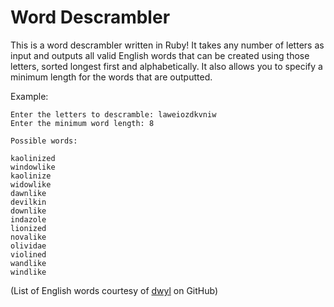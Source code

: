 # Word Descrambler

This is a word descrambler written in Ruby! It takes any number of letters as input and outputs all valid English words that can be created using those letters, sorted longest first and alphabetically. It also allows you to specify a minimum length for the words that are outputted.

Example:
```
Enter the letters to descramble: laweiozdkvniw
Enter the minimum word length: 8

Possible words:

kaolinized
windowlike
kaolinize
widowlike
dawnlike
devilkin
downlike
indazole
lionized
novalike
olividae
violined
wandlike
windlike
```

(List of English words courtesy of [dwyl](https://github.com/dwyl/english-words) on GitHub)